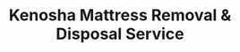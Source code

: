 ---
layout: location.njk
title: Kenosha Mattress Removal & Disposal Service
description: Professional mattress removal in Kenosha, Wisconsin. Next-day pickup  Licensed, insured, and eco-friendly. Serving all 15 neighborhoods from Downtown to Uptown across ZIP codes 53140, 53141, and 53142.
permalink: /mattress-removal/wisconsin/kenosha/
city: Kenosha
state: Wisconsin
stateSlug: wisconsin
tier: 2
coordinates:
  lat: 42.5847
  lng: -87.8212
pricing:
  startingPrice: 125
  single: 125
  queen: 125
  king: 135
  boxSpring: 30
neighborhoods:
  - name: Downtown
    zipCodes: ["53140"]
  - name: HarborPark
    zipCodes: ["53140"]
  - name: Uptown
    zipCodes: ["53141"]
  - name: Lincoln Park
    zipCodes: ["53141"]
  - name: Allendale
    zipCodes: ["53140"]
  - name: Wilson Heights
    zipCodes: ["53141"]
  - name: Brass
    zipCodes: ["53141"]
  - name: Anderson Park
    zipCodes: ["53142"]
  - name: Forest Park
    zipCodes: ["53142"]
  - name: Green Ridge
    zipCodes: ["53142"]
  - name: Sunnyside
    zipCodes: ["53142"]
  - name: Central Lake Front
    zipCodes: ["53140"]
  - name: Harborside
    zipCodes: ["53140"]
  - name: McKinley
    zipCodes: ["53141"]
  - name: Carol Beach
    zipCodes: ["53142"]
zipCodes:
  - "53140"
  - "53141"
  - "53142"
recyclingPartners:
  - Local Scrap Metal Yards
  - Carpet Pad Manufacturers
  - Kenosha County Recycling Center
  - Regional Steel Processing Facilities
localRegulations: Kenosha County requires bulk waste items be properly prepared for disposal. City drop-off program requires proof of residency and cubic yard tickets for bulk items. Licensed haulers must coordinate with city waste management protocols.
nearbyCities:
  - name: Milwaukee
    slug: milwaukee
    distance: 32
  - name: Madison
    slug: madison
    distance: 95
  - name: Green Bay
    slug: green-bay
    distance: 150
  - name: Appleton
    slug: appleton
    distance: 165
  - name: Eau Claire
    slug: eau-claire
    distance: 200
reviews:
  count: 143
  featured:
    - author: Jen M.
      rating: 5
      text: "Honestly was dreading this move but these guys made it so easy! Had to get rid of 3 mattresses from our HarborPark place before closing. They worked around our crazy schedule and didn't even complain about the elevator being slow lol. Super professional."
      neighborhood: HarborPark
    - author: Bobby K.
      rating: 5
      text: "Work at Snap-on, finally saved up enough for my first house in Lincoln Park! Old mattress was gross and these dudes got it outta my place in like 10 minutes. Didn't mess up my walls either which was my biggest worry with those narrow stairs. Good stuff."
      neighborhood: Lincoln Park
    - author: Maria S.
      rating: 5
      text: "Kids are all grown up so we're downsizing from the big Wilson Heights house. These folks were so nice about explaining where everything goes for recycling - you can tell they actually care about doing it right. Made the whole thing stress-free."
      neighborhood: Wilson Heights
faqs:
  - question: "How quickly can you pick up my mattress in Kenosha?"
    answer: "We provide next-day pickup service throughout Kenosha, including all neighborhoods from Downtown to Uptown across ZIP codes 53140, 53141, and 53142. Simply book online or call (720) 263-6094 to schedule your appointment."
  - question: "Do you handle pickups from manufacturing worker housing and apartments?"
    answer: "Absolutely. We regularly service the diverse housing stock throughout Kenosha, from historic homes in Lincoln Park to modern condos in HarborPark. Our team is experienced with everything from narrow staircases in Uptown homes to elevator access in lakefront buildings."
  - question: "What's included in the $125 pickup price?"
    answer: "Our $125 fee includes pickup, loading, transportation, and eco-friendly disposal. We handle all the heavy lifting and ensure proper recycling through our local scrap metal and foam processing partnerships."
  - question: "Can you coordinate around work schedules for manufacturing employees?"
    answer: "Yes, we understand Kenosha's manufacturing workforce and offer flexible scheduling including evening and weekend appointments. Many of our customers work at Snap-on, Jockey, or other local manufacturers, and we work around shift schedules."
  - question: "Do you serve all Kenosha neighborhoods?"
    answer: "We provide service to all 15+ neighborhoods across Kenosha, from lakefront areas like HarborPark and Central Lake Front to inland communities like Anderson Park and Carol Beach. No location is too far within the city limits."
  - question: "Are you licensed for waste removal in Kenosha County?"
    answer: "Yes, we're fully licensed and insured for mattress removal and disposal in Kenosha County. We comply with all local regulations and coordinate with city waste management protocols when required."
  - question: "What makes your service different from bulk waste pickup?"
    answer: "Unlike city bulk waste that requires proof of residency, cubic yard tickets, and drop-off transport, we provide convenient curbside or in-home pickup with guaranteed recycling. No hassle, no trips to the dump, no paperwork."
  - question: "Can you handle multiple mattresses from rental properties?"
    answer: "Definitely. We work with landlords throughout Kenosha managing everything from single-family rentals in established neighborhoods to multi-unit properties near the lake. Volume pricing available for property managers."
schema:
  "@context": "https://schema.org"
  "@type": "LocalBusiness"
  "name": "A Bedder World Kenosha"
  "address":
    "@type": "PostalAddress"
    "addressLocality": "Kenosha"
    "addressRegion": "WI"
    "addressCountry": "US"
  "geo":
    "@type": "GeoCoordinates"
    "latitude": 42.5847
    "longitude": -87.8212
  "telephone": "720-263-6094"
  "priceRange": "$125-$180"
  "serviceArea": "Kenosha, WI"
  "aggregateRating":
    "@type": "AggregateRating"
    "ratingValue": 4.9
    "reviewCount": 143
pageContent:
  heroDescription: |
    Professional mattress removal with next-day pickup available. Serving manufacturing workers, families, and businesses across all 15 Kenosha neighborhoods. Over 1 million mattresses recycled nationwide. Licensed, insured, and eco-friendly disposal guaranteed. Book online in 60 seconds.
  
  aboutService: |
    Kenosha's unique position as Wisconsin's fourth-largest city creates diverse mattress disposal needs across our manufacturing-driven community. Whether you're a Snap-on employee upgrading your Lincoln Park home, a family downsizing in Wilson Heights, or managing lakefront property in HarborPark, we provide professional mattress removal tailored to Kenosha's distinct character.
    
    Our team understands this city's blend of blue-collar work ethic and lakefront lifestyle. We coordinate around manufacturing shift schedules, navigate the mix of 1920s homes and modern condos, and provide the reliable service that builds trust in tight-knit neighborhoods from Downtown to Uptown.
  
  serviceAreasIntro: |
    We serve every corner of Kenosha's 15+ neighborhoods, adapting our service to each area's unique housing characteristics and access requirements. From lakefront condos to historic manufacturing district homes, our team provides consistent, professional service throughout the city.
  
  regulationsCompliance: |
    As licensed waste haulers in Kenosha County, we exceed all local bulk waste disposal requirements. Unlike the city's drop-off program that requires proof of residency and cubic yard tickets, we provide convenient pickup service that meets all municipal standards while saving you time and effort.
  
  environmentalImpact: |
    Kenosha's manufacturing heritage drives our commitment to responsible recycling. We partner with local scrap metal facilities to recycle springs and steel components, while foam materials get processed into carpet padding and industrial applications. This approach supports local industry while protecting Lake Michigan's watershed that defines our community.
    
    Metal components become new steel products for manufacturing applications, supporting the industrial base that employs thousands of Kenosha residents. This circular economy approach resonates with our city's practical, resource-conscious values.
  
  howItWorksScheduling: |
    We offer next-day service throughout all Kenosha ZIP codes with flexible scheduling that works around manufacturing shifts, family schedules, and property management needs.
  
  howItWorksService: |
    Our experienced team handles everything from narrow staircases in Lincoln Park's historic homes to elevator access in HarborPark's modern condos. We protect your property while ensuring safe, efficient removal.
  
  howItWorksDisposal: |
    Materials go directly to our local recycling partners - scrap metal facilities for springs and regional processors for foam components. You receive confirmation that your mattress was handled responsibly and kept out of landfills.
  
  sidebarStats:
    mattressesRemoved: 1150
---